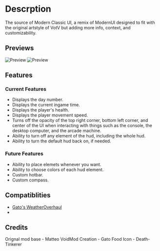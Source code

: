 # Descrption
The source of Modern Classic UI, a remix of ModernUI designed to fit with the original artstyle of VotV but adding more info, context, and customizability.
## Previews
![Preview](https://github.com/RubyTheQuester/Modern-Classic-HUD/blob/main/Source%20Images/Example%202.png?raw=true)
![Preview](https://github.com/RubyTheQuester/Modern-Classic-HUD/blob/main/Source%20Images/Example%201.png?raw=true)
## Features
### Current Features
- Displays the day number.
- Displays the current ingame time.
- Displays the player's health.
- Displays the player movement speed.
- Turns off the opacity of the top right corner, bottom left corner, and center of the UI when interacting with things such as the console, the desktop computer, and the arcade machine.
- Ability to turn off any element of the hud, including the whole hud.
- Ability to turn the default hud back on, if needed.

### Future Features
- Ability to place elemets whenever you want.
- Ability to choose colors of each hud element.
- Custom hotbar.
- Custom compass.

## Compatiblities
- [Gato's WeatherOverhaul](https://thunderstore.io/c/voices-of-the-void/p/Gatohost/WeatherOverhaul/)
- 
## Credits
Orignal mod base - Matteo
VoidMod Creation - Gato
Food Icon - Death-Tinkerer
